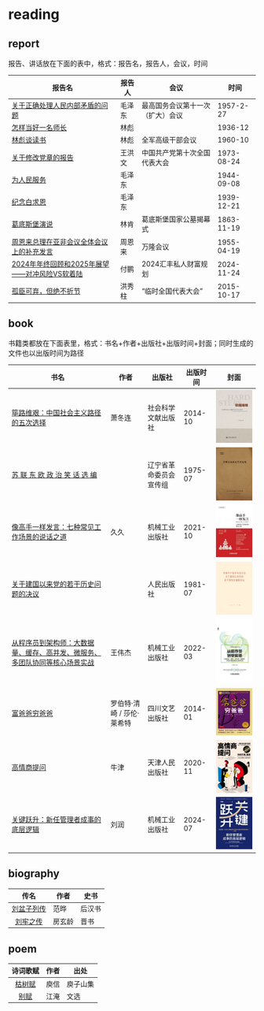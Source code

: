# reading

## report

报告、讲话放在下面的表中，格式：报告名，报告人，会议，时间

| 报告名 | 报告人 | 会议 | 时间 |
|---|---|---|---|
| [关于正确处理人民内部矛盾的问题](report/1957/02/570227-mzd/README.md) | 毛泽东 | 最高国务会议第十一次（扩大）会议 | 1957-2-27 |
| [怎样当好一名师长](report/1936/12/3612-lb/README.md) | 林彪 |  | 1936-12 |
| [林彪谈读书](report/1960/10/6010-lb/README.md) | 林彪 | 全军高级干部会议 | 1960-10 |
| [关于修改党章的报告](report/1973/08/3001-1379/README.md) | 王洪文 | 中国共产党第十次全国代表大会 | 1973-08-24 |
| [为人民服务](report/1944/09/440908-mzd/README.md) | 毛泽东 | | 1944-09-08 |
| [纪念白求恩](report/1939/12/391221-mzd/README.md) | 毛泽东 | | 1939-12-21 |
| [葛底斯堡演说](report/1863/11/631119-lincoln/README.md) | 林肯 | 葛底斯堡国家公墓揭幕式 | 1863-11-19 |
| [周恩来总理在亚非会议全体会议上的补充发言](report/1955/04/550419-zel/README.md) | 周恩来 | 万隆会议 | 1955-04-19 |
| [2024年年终回顾和2025年展望——对冲风险VS软着陆](report/2024/11/241124-fp/README.md) | 付鹏 | 2024汇丰私人财富规划 | 2024-11-24 |
| [孤臣可弃，但绝不折节](report/2015/10/151017-hxj/README.md) | 洪秀柱 | “临时全国代表大会” | 2015-10-17 |

## book

书籍类都放在下面表里，格式：书名+作者+出版社+出版时间+封面；同时生成的文件也以出版时间为路径

| 书名 | 作者 | 出版社 | 出版时间 | 封面 |
|---|---|---|---|---|
| [筚路维艰：中国社会主义路径的五次选择](book/2014/10/978-7-5097-6324-7/README.md) | 萧冬连 | 社会科学文献出版社 | 2014-10 | ![](book/2014/10/978-7-5097-6324-7/image/978-7-5097-6324-7.thumb.jpg) |
| [苏 联 东 欧 政 治 笑 话 选 编](book/1975/07/sldozzxhxb/README.md) |  | 辽宁省革命委员会宣传组 | 1975-07 | ![](book/1975/07/sldozzxhxb/image/sldozzxhxb.thumb.jpg) |
| [像高手一样发言：七种常见工作场景的说话之道](book/2021/10/978-7-111-66385-0/README.md) | 久久 | 机械工业出版社 | 2021-10 | ![](book/2021/10/978-7-111-66385-0/image/978-7-111-66385-0.thumb.jpg) |
| [关于建国以来党的若干历史问题的决议](book/1981/07/3001-1794/README.md) |  | 人民出版社 | 1981-07 | ![](book/1981/07/3001-1794/image/3001-1794.thumb.jpg) |
| [从程序员到架构师：大数据量、缓存、高并发、微服务、多团队协同等核心场景实战](book/2022/03/978-7-111-69984-2/README.md) | 王伟杰 | 机械工业出版社 | 2022-03 | ![](book/2022/03/978-7-111-69984-2/image/978-7-111-69984-2.thumb.jpg) |
| [富爸爸穷爸爸](book/2014/01/978-7-5411-3812-6/README.md) | 罗伯特·清崎 / 莎伦·莱希特 | 四川文艺出版社 | 2014-01 | ![](book/2014/01/978-7-5411-3812-6/image/978-7-5411-3812-6.thumb.jpg) |
| [高情商提问](book/2020/11/978-7-201-16555-4/README.md) | 牛津 | 天津人民出版社 | 2020-11 | ![](book/2020/11/978-7-201-16555-4//image/cover.thumb.jpg) |
| [关键跃升：新任管理者成事的底层逻辑](book/2024/07/978-7-111-75699-6/README.md) | 刘润 | 机械工业出版社 | 2024-07 | ![](book/2024/07/978-7-111-75699-6/image/cover.thumb.jpg) |

## biography

| 传名 | 作者 | 史书 |
|:---:|---|---|
| [刘盆子列传](biography/houhanshu/liupenzizhuan/README.md) | 范晔 | 后汉书 |
| [刘牢之传](biography/jinshu/liulaozhi/README.md) | 房玄龄 | 晋书 |

## poem

| 诗词歌赋 | 作者 | 出处 |
|:---:|---|---|
| [枯树赋](poem/yuxin/kushufu/README.md) | 庾信 | 庾子山集 |
| [别赋](poem/jiangyan/biefu/README.md) | 江淹 | 文选 |
